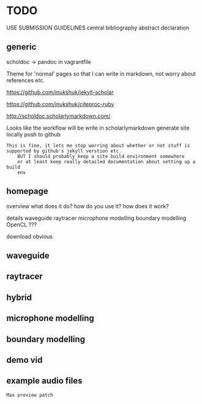 # TODO

USE SUBMISSION GUIDELINES
    central bibliography
    abstract
    declaration

## generic

scholdoc -> pandoc in vagrantfile

Theme for 'normal' pages so that I can write in markdown, not worry about
references etc.

https://github.com/inukshuk/jekyll-scholar

https://github.com/inukshuk/citeproc-ruby

http://scholdoc.scholarlymarkdown.com/

Looks like the workflow will be
    write in scholarlymarkdown
    generate site locally
    push to github

    This is fine, it lets me stop worring about whether or not stuff is
    supported by github's jekyll verstion etc.
        BUT I should probably keep a site build environment somewhere
        or at least keep really detailed documentation about setting up a build
        env

## homepage

overview
    what does it do?
    how do you use it?
    how does it work?

details
    waveguide
    raytracer
    microphone modelling
    boundary modelling
    OpenCL
    ???

download
    obvious

## waveguide

## raytracer

## hybrid

## microphone modelling

## boundary modelling

## demo vid

## example audio files
    Max preview patch
